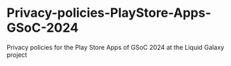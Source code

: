 # Privacy-policies-PlayStore-Apps-GSoC-2024
Privacy policies for the Play Store Apps of GSoC 2024 at the Liquid Galaxy project
